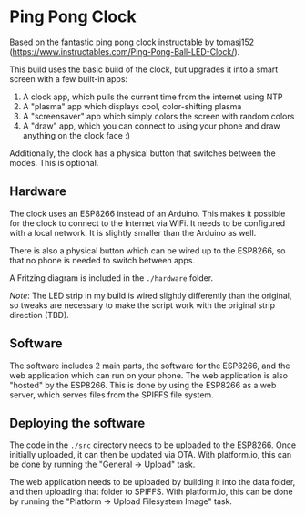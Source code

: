 # Ping Pong Clock
Based on the fantastic ping pong clock instructable by tomasj152 (https://www.instructables.com/Ping-Pong-Ball-LED-Clock/).

This build uses the basic build of the clock, but upgrades it into a smart screen with a few built-in apps:

1. A clock app, which pulls the current time from the internet using NTP
1. A "plasma" app which displays cool, color-shifting plasma
1. A "screensaver" app which simply colors the screen with random colors
1. A "draw" app, which you can connect to using your phone and draw anything on the clock face :)

Additionally, the clock has a physical button that switches between the modes. This is optional.

## Hardware
The clock uses an ESP8266 instead of an Arduino. This makes it possible for the clock to connect to the Internet via WiFi. It needs to be configured with a local network. It is slightly smaller than the Arduino as well.

There is also a physical button which can be wired up to the ESP8266, so that no phone is needed to switch between apps.

A Fritzing diagram is included in the `./hardware` folder.

*Note*: The LED strip in my build is wired slightly differently than the original, so tweaks are necessary to make the script work with the original strip direction (TBD).

## Software
The software includes 2 main parts, the software for the ESP8266, and the web application which can run on your phone. The web application is also "hosted" by the ESP8266. This is done by using the ESP8266 as a web server, which serves files from the SPIFFS file system. 

## Deploying the software
The code in the `./src` directory needs to be uploaded to the ESP8266. Once initially uploaded, it can then be updated via OTA. With platform.io, this can be done by running the "General -> Upload" task.

The web application needs to be uploaded by building it into the data folder, and then uploading that folder to SPIFFS. With platform.io, this can be done by running the "Platform -> Upload Filesystem Image" task.